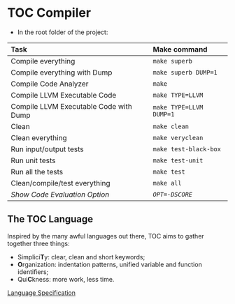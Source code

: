 # TOC Compiler

- In the root folder of the project:

| Task                                    | Make command                 |
| :-------------------------------------- | :--------------------------- |
| Compile everything                      | `make superb`                |
| Compile everything with Dump            | `make superb DUMP=1`         |
| Compile Code Analyzer                   | `make`                       |
| Compile LLVM Executable Code            | `make TYPE=LLVM`             |
| Compile LLVM Executable Code with Dump  | `make TYPE=LLVM DUMP=1`      |
| Clean                                   | `make clean`                 |
| Clean everything                        | `make veryclean`             |
| Run input/output tests                  | `make test-black-box`        |
| Run unit tests                          | `make test-unit`             |
| Run all the tests                       | `make test`                  |
| Clean/compile/test everything           | `make all`                   |
| *Show Code Evaluation Option*           | *`OPT=-DSCORE`*              |

## The TOC Language
Inspired by the many awful languages out there, TOC aims to gather together three things:
- Simplici**T**y: clear, clean and short keywords;
- **O**rganization: indentation patterns, unified variable and function identifiers;
- Qui**C**kness: more work, less time.

[Language Specification](https://github.com/lucaspetry/toc-compiler/blob/master/docs/Especifica%C3%A7%C3%A3o%20do%20Compilador.pdf)
